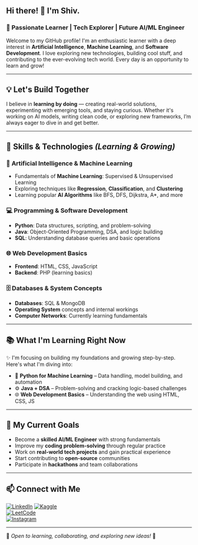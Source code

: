 ## Hi there! 👋 I'm Shiv.

### 🚀 Passionate Learner | Tech Explorer | Future AI/ML Engineer

Welcome to my GitHub profile! I'm an enthusiastic learner with a deep interest in **Artificial Intelligence**, **Machine Learning**, and **Software Development**. I love exploring new technologies, building cool stuff, and contributing to the ever-evolving tech world. Every day is an opportunity to learn and grow!

---

## 💡 Let's Build Together

I believe in **learning by doing** — creating real-world solutions, experimenting with emerging tools, and staying curious. Whether it's working on AI models, writing clean code, or exploring new frameworks, I’m always eager to dive in and get better.

---

## 🔧 Skills & Technologies *(Learning & Growing)*

### 🤖 **Artificial Intelligence & Machine Learning**
- Fundamentals of **Machine Learning**: Supervised & Unsupervised Learning  
- Exploring techniques like **Regression**, **Classification**, and **Clustering**  
- Learning popular **AI Algorithms** like BFS, DFS, Dijkstra, A*, and more  

### 💻 **Programming & Software Development**
- **Python**: Data structures, scripting, and problem-solving  
- **Java**: Object-Oriented Programming, DSA, and logic building  
- **SQL**: Understanding database queries and basic operations  

### 🌐 **Web Development Basics**
- **Frontend**: HTML, CSS, JavaScript  
- **Backend**: PHP (learning basics)  

### 🗄️ **Databases & System Concepts**
- **Databases**: SQL & MongoDB  
- **Operating System** concepts and internal workings  
- **Computer Networks**: Currently learning fundamentals  

---

## 📚 What I'm Learning Right Now

✨ I'm focusing on building my foundations and growing step-by-step. Here's what I'm diving into:

- 🐍 **Python for Machine Learning** – Data handling, model building, and automation  
- ⚙️ **Java + DSA** – Problem-solving and cracking logic-based challenges  
- 🌐 **Web Development Basics** – Understanding the web using HTML, CSS, JS  

---

## 🎯 My Current Goals

- Become a **skilled AI/ML Engineer** with strong fundamentals  
- Improve my **coding problem-solving** through regular practice  
- Work on **real-world tech projects** and gain practical experience  
- Start contributing to **open-source** communities  
- Participate in **hackathons** and team collaborations  

---

## 📫 Connect with Me
[![LinkedIn](https://img.shields.io/badge/LinkedIn-Connect-blue?style=flat-square&logo=linkedin)](https://www.linkedin.com/in/shiv-kumar-95777a273/)
[![Kaggle](https://img.shields.io/badge/Kaggle-Profile-blue?style=flat-square&logo=kaggle)](https://www.kaggle.com/shivkumar14)  
[![LeetCode](https://img.shields.io/badge/LeetCode-Profile-orange?style=flat-square&logo=leetcode)](https://leetcode.com/u/Sk_Shivu/)  
[![Instagram](https://img.shields.io/badge/Instagram-Follow-pink?style=flat-square&logo=instagram)](https://www.instagram.com/shivaji0837/) 

---

📌 *Open to learning, collaborating, and exploring new ideas!* 🚀
